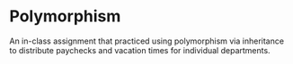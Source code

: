 # Polymorphism
An in-class assignment that practiced using polymorphism via inheritance to distribute paychecks and vacation times for individual departments.
